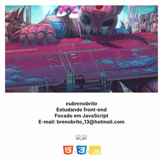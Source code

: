 
![gif animado](https://github.com/Eubrenobrito/eubrenobrito/blob/main/GiantSkeletonCleanSpriting2.gif)

<h3 align="center">
<i>eubrenobrito</i><br>
Estudando front-end<br>
Focado em JavaScript<br>
E-mail: brenobrito_13@hotmail.com <br>
</h3>
 <br>
<div align="center">
  <a href="https://github.com/eubrenobrito">
  <img height="155em" src="https://github-readme-stats.vercel.app/api?username=eubrenobrito&show_icons=true&theme=dark&include_all_commits=true&count_private=true"/>
  <img height="120em" src="https://github-readme-stats.vercel.app/api/top-langs/?username=eubrenobrito&layout=compact&langs_count=7&theme=dark"/>
</div>
<div style="display: inline_block" align="center"><br>
  <img align="center" alt="Breno-HTML" height="30" width="40" src="https://raw.githubusercontent.com/devicons/devicon/master/icons/html5/html5-original.svg">
  <img align="center" alt="Breno-CSS" height="30" width="40" src="https://raw.githubusercontent.com/devicons/devicon/master/icons/css3/css3-original.svg">
  <img align="center" alt="Breno-Js" height="30" width="40" src="https://raw.githubusercontent.com/devicons/devicon/master/icons/javascript/javascript-plain.svg">
</div>
